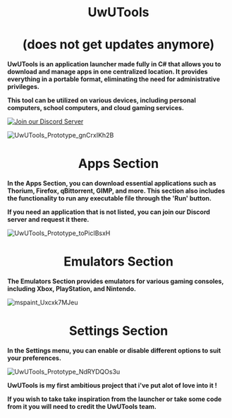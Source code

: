 <H1 align="center">UwUTools</H1>
<H1 align="center">(does not get updates anymore)</H1>

**UwUTools is an application launcher made fully in C# that allows you to download and manage apps in one centralized location. It provides everything in a portable format, eliminating the need for administrative privileges.**

**This tool can be utilized on various devices, including personal computers, school computers, and cloud gaming services.**

[![Join our Discord Server](https://img.shields.io/badge/Discord-Join%20our%20server-7289DA?style=for-the-badge&logo=discord&logoColor=white)](https://discord.gg/GmnFnC3VkN)

![UwUTools_Prototype_gnCrxIKh2B](https://github.com/dpadGuy/UwUTools/assets/164203577/f6866826-b9e2-44c0-82fc-82de01fe5b48)

<H1 align="center">Apps Section</H1>

**In the Apps Section, you can download essential applications such as Thorium, Firefox, qBittorrent, GIMP, and more. This section also includes the functionality to run any executable file through the 'Run' button.**

**If you need an application that is not listed, you can join our Discord server and request it there.**

![UwUTools_Prototype_toPicIBsxH](https://github.com/dpadGuy/UwUTools/assets/164203577/57b86dce-db2b-4a53-8f97-db211836ae58)

<H1 align="center">Emulators Section</H1>

**The Emulators Section provides emulators for various gaming consoles, including Xbox, PlayStation, and Nintendo.**

![mspaint_Uxcxk7MJeu](https://github.com/dpadGuy/UwUTools/assets/164203577/859e1485-ffae-4126-95ec-86effbdb544e)

<H1 align="center">Settings Section</H1>

**In the Settings menu, you can enable or disable different options to suit your preferences.**

![UwUTools_Prototype_NdRYDQOs3u](https://github.com/dpadGuy/UwUTools/assets/164203577/00bc0bee-7bf1-4e3f-8e39-4c7a57145254)

**UwUTools is my first ambitious project that i've put alot of love into it !**

**If you wish to take take inspiration from the launcher or take some code from it you will need to credit the UwUTools team.**
